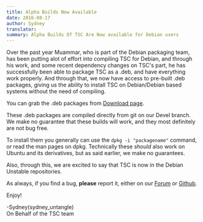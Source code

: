 ```yaml
---
title: Alpha Builds Now Available
date: 2016-08-17
author: Sydney
translator:
summary: Alpha Builds Of TSC Are Now available for Debian users
---
```


Over the past year Muammar, who is part of the Debian packaging
team, has been putting alot of effort into compiling TSC for Debian, and through
his work, and some recent dependency changes on TSC's part, he has successfully been able to package
TSC as a .deb, and have everything work properly. And through that, we now have access
to pre-built .deb packages, giving us the ability to install TSC on Debian/Debian based systems
without the need of compiling.

You can grab the .deb packages from [Download page][1].

These .deb packages are compiled directly from git on our Devel branch. We make no guarantee that
these builds will work, and they most definitely are not bug free.

To install them you generally can use the ```dpkg -i "packagename"``` command,
or read the man pages on dpkg. Technically these *should* also work on Ubuntu
and its derivatives, but as said earlier, we make no guarantees.

Also, through this, we are excited to say that TSC is now in the Debian Unstable repositories.

As always, if you find a bug, **please** report it, either on our [Forum][2] or [Github][3].

  Enjoy!

-Sydney(sydney_untangle) <br />
On Behalf of the TSC team

[1]: /en/download
[2]: http://forum.secretchronicles.de
[3]: https://github.com/Secretchronicles/TSC/issues
